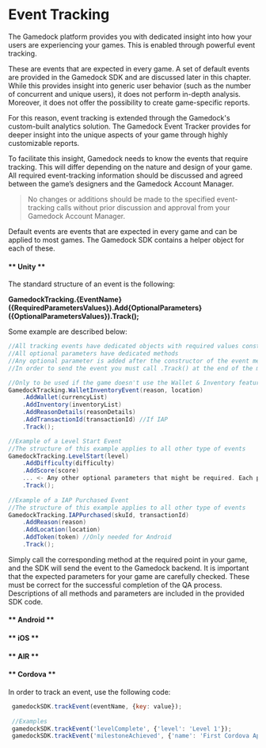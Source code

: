 # Event Tracking

The Gamedock platform provides you with dedicated insight into how your users are experiencing your games. This is enabled through powerful event tracking.

These are events that are expected in every game. A set of default events are provided in the Gamedock SDK and are discussed later in this chapter. While this provides insight into generic user behavior (such as the number of concurrent and unique users), it does not perform in-depth analysis. Moreover, it does not offer the possibility to create game-specific reports.

For this reason, event tracking is extended through the Gamedock's custom-built analytics solution. The Gamedock Event Tracker provides for deeper insight into the unique aspects of your game through highly customizable reports.

To facilitate this insight, Gamedock needs to know the events that require tracking. This will differ depending on the nature and design of your game. All required event-tracking information should be discussed and agreed between the game’s designers and the Gamedock Account Manager.

> No changes or additions should be made to the specified event-tracking calls without prior discussion and approval from your Gamedock Account Manager.

Default events are events that are expected in every game and can be applied to most games. The Gamedock SDK contains a helper object for each of these.

<!-- tabs:start -->

#### ** Unity **

The standard structure of an event is the following: 

**GamedockTracking.{EventName}({RequiredParametersValues}).Add{OptionalParameters}({OptionalParametersValues}).Track();** 

Some example are described below:

~~~C#
//All tracking events have dedicated objects with required values constructors
//All optional parameters have dedicated methods
//Any optional parameter is added after the constructor of the event method using the .AddX method
//In order to send the event you must call .Track() at the end of the method invocation

//Only to be used if the game doesn't use the Wallet & Inventory features
GamedockTracking.WalletInventoryEvent(reason, location)
    .AddWallet(currencyList)
    .AddInventory(inventoryList)
    .AddReasonDetails(reasonDetails)
    .AddTransactionId(transactionId) //If IAP
    .Track();

//Example of a Level Start Event
//The structure of this example applies to all other type of events
GamedockTracking.LevelStart(level)
    .AddDifficulty(difficulty)
    .AddScore(score)
    ... <- Any other optional parameters that might be required. Each parameter has a dedicated method
    .Track();
    
//Example of a IAP Purchased Event
//The structure of this example applies to all other type of events
GamedockTracking.IAPPurchased(skuId, transactionId)
    .AddReason(reason)
    .AddLocation(location)
    .AddToken(token) //Only needed for Android
    .Track();
~~~

Simply call the corresponding method at the required point in your game, and the SDK will send the event to the Gamedock backend. It is important that the expected parameters for your game are carefully checked. These must be correct for the successful completion of the QA process. Descriptions of all methods and parameters are included in the provided SDK code.


#### ** Android **



#### ** iOS **



#### ** AIR **



#### ** Cordova **

In order to track an event, use the following code:

~~~JavaScript
 gamedockSDK.trackEvent(eventName, {key: value});
 
 //Examples
 gamedockSDK.trackEvent('levelComplete', {'level': 'Level 1'});
 gamedockSDK.trackEvent('milestoneAchieved', {'name': 'First Cordova App'});
~~~

<!-- tabs:end -->
